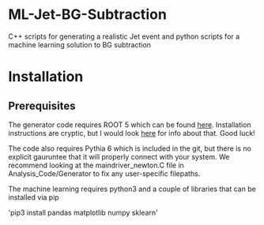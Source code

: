 # ML-Jet-BG-Subtraction
C++ scripts for generating a realistic Jet event and python scripts for a machine learning solution to BG subtraction

# Installation
## Prerequisites
The generator code requires ROOT 5 which can be found [here](https://root.cern.ch/releases). Installation instructions are cryptic, but I would look [here](https://root.cern.ch/building-root) for info about that. Good luck!

The code also requires Pythia 6 which is included in the git, but there is no explicit gauruntee that it will properly connect with your system. We recommend looking at the maindriver_newton.C file in Analysis_Code/Generator to fix any user-specific filepaths.

The machine learning requires python3 and a couple of libraries that can be installed via pip

'pip3 install pandas matplotlib numpy sklearn'

